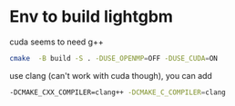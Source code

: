 # Env to build lightgbm


cuda seems to need g++

```bash
cmake  -B build -S . -DUSE_OPENMP=OFF -DUSE_CUDA=ON
```

use clang (can't work with cuda though), you can add

```bash
-DCMAKE_CXX_COMPILER=clang++ -DCMAKE_C_COMPILER=clang
```